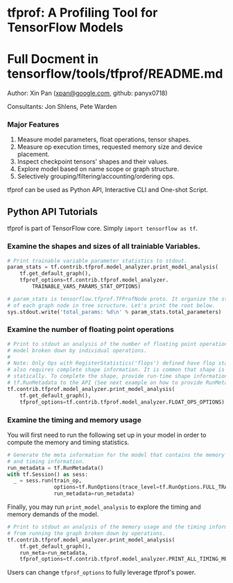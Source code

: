 # tfprof: A Profiling Tool for TensorFlow Models

# Full Docment in tensorflow/tools/tfprof/README.md

Author: Xin Pan (xpan@google.com, github: panyx0718)

Consultants: Jon Shlens, Pete Warden

### Major Features

1.  Measure model parameters, float operations, tensor shapes.
2.  Measure op execution times, requested memory size and device placement.
3.  Inspect checkpoint tensors' shapes and their values.
4.  Explore model based on name scope or graph structure.
5.  Selectively grouping/filtering/accounting/ordering ops.

tfprof can be used as Python API, Interactive CLI and One-shot Script.

## Python API Tutorials

tfprof is part of TensorFlow core. Simply ```import tensorflow as tf```.

### Examine the shapes and sizes of all trainiable Variables.
```python
# Print trainable variable parameter statistics to stdout.
param_stats = tf.contrib.tfprof.model_analyzer.print_model_analysis(
    tf.get_default_graph(),
    tfprof_options=tf.contrib.tfprof.model_analyzer.
        TRAINABLE_VARS_PARAMS_STAT_OPTIONS)

# param_stats is tensorflow.tfprof.TFProfNode proto. It organize the statistics
# of each graph node in tree scructure. Let's print the root below.
sys.stdout.write('total_params: %d\n' % param_stats.total_parameters)
```

### Examine the number of floating point operations
``` python
# Print to stdout an analysis of the number of floating point operations in the
# model broken down by individual operations.
#
# Note: Only Ops with RegisterStatistics('flops') defined have flop stats. It
# also requires complete shape information. It is common that shape is unknown
# statically. To complete the shape, provide run-time shape information with
# tf.RunMetadata to the API (See next example on how to provide RunMetadata).
tf.contrib.tfprof.model_analyzer.print_model_analysis(
    tf.get_default_graph(),
    tfprof_options=tf.contrib.tfprof.model_analyzer.FLOAT_OPS_OPTIONS)
```

### Examine the timing and memory usage
You will first need to run the following set up in your model in order to
compute the memory and timing statistics.

```python
# Generate the meta information for the model that contains the memory usage
# and timing information.
run_metadata = tf.RunMetadata()
with tf.Session() as sess:
  _ = sess.run(train_op,
               options=tf.RunOptions(trace_level=tf.RunOptions.FULL_TRACE),
               run_metadata=run_metadata)
```

Finally, you may run `print_model_analysis` to explore the timing and memory
demands of the model.

``` python
# Print to stdout an analysis of the memory usage and the timing information
# from running the graph broken down by operations.
tf.contrib.tfprof.model_analyzer.print_model_analysis(
    tf.get_default_graph(),
    run_meta=run_metadata,
    tfprof_options=tf.contrib.tfprof.model_analyzer.PRINT_ALL_TIMING_MEMORY)
```

Users can change ```tfprof_options``` to fully leverage tfprof's power.
